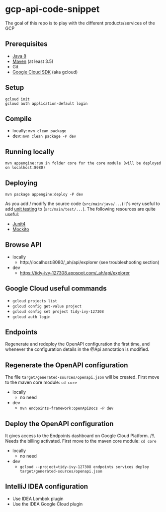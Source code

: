  gcp-api-code-snippet
============================

The goal of this repo is to play with the different products/services of the GCP

[ae-docs]: https://cloud.google.com/appengine/docs/java/

## Prerequisites
* [Java 8](http://www.oracle.com/technetwork/java/javase/downloads/index.html)
* [Maven](https://maven.apache.org/download.cgi) (at least 3.5)
* Git
* [Google Cloud SDK](https://cloud.google.com/sdk/) (aka gcloud)

## Setup

    gcloud init
    gcloud auth application-default login

## Compile
* locally:
    `mvn clean package`
* dev:
    `mvn clean package -P dev`
    
## Running locally

    mvn appengine:run in folder core for the core module (will be deployed on localhost:8080)

## Deploying

    mvn package appengine:deploy -P dev


As you add / modify the source code (`src/main/java/...`) it's very useful to add
[unit testing](https://cloud.google.com/appengine/docs/java/tools/localunittesting)
to (`src/main/test/...`).  The following resources are quite useful:

* [Junit4](http://junit.org/junit4/)
* [Mockito](http://mockito.org/)

## Browse API
* locally
    * http://localhost:8080/_ah/api/explorer (see troubleshooting section)
* dev
    * https://tidy-ivy-127308.appspot.com/_ah/api/explorer

## Google Cloud useful commands
* `gcloud projects list`
* `gcloud config get-value project`
* `gcloud config set project tidy-ivy-127308`
* `gcloud auth login`

## Endpoints
Regenerate and redeploy the OpenAPI configuration the first time, and whenever the configuration details in the @Api annotation is modified.

## Regenerate the OpenAPI configuration
The file `target/generated-sources/openapi.json` will be created.
First move to the maven core module: `cd core`
* locally
    * no need
* dev
    * `mvn endpoints-framework:openApiDocs -P dev`

## Deploy the OpenAPI configuration
It gives access to the Endpoints dashboard on Google Cloud Platform.
/!\ Needs the billing activated.
First move to the maven core module: `cd core`
* locally
    * no need
* dev
    * `gcloud --project=tidy-ivy-127308 endpoints services deploy target/generated-sources/openapi.json`

## IntelliJ IDEA configuration
* Use IDEA Lombok plugin
* Use the IDEA Google Cloud plugin